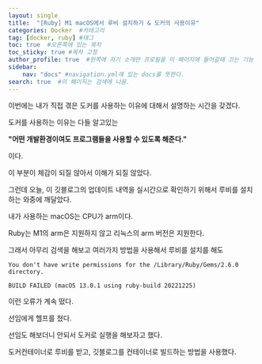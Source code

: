 ```yaml
---
layout: single
title:  "[Ruby] M1 macOS에서 루비 설치하기 & 도커의 사용이유"
categories: Docker  #카테고리
tag: [docker, ruby] #태그
toc: true  #오른쪽에 있는 목차
toc_sticky: true #목차 고정
author_profile: true  #왼쪽에 자기 소개란 프로필을 이 페이지에 들어갈때 끄는 기능
sidebar:
    nav: "docs" #navigation.yml에 있는 docs를 뜻한다.
search: true  #이 페이지는 검색에 나옴.
---
```


이번에는 내가 직접 겪은 도커를 사용하는 이유에 대해서 설명하는 시간을 갖겠다.

도커를 사용하는 이유는 다들 알고있는 

**"어떤 개발환경이여도 프로그램들을 사용할 수 있도록 해준다."**

이다.

이 부분이 체감이 되질 않아서 이해가 되질 않았다.


그런데 오늘, 이 깃블로그의 업데이트 내역을 실시간으로 확인하기 위해서 루비를 설치하는 와중에 깨달았다.

내가 사용하는 macOS는 CPU가 arm이다. 

Ruby는 M1의 arm은 지원하지 않고 리눅스의 arm 버전은 지원한다.

그래서 아무리 검색을 해보고 여러가지 방법을 사용해서 루비를 설치를 해도 

```shell
You don't have write permissions for the /Library/Ruby/Gems/2.6.0 directory.

BUILD FAILED (macOS 13.0.1 using ruby-build 20221225)
```
이런 오류가 계속 떴다. 

선임에게 헬프를 쳤다.

선임도 해보더니 안되서 도커로 실행을 해보자고 했다.

도커컨테이너로 루비를 받고, 깃블로그를 컨테이너로 빌드하는 방법을 사용했다.
